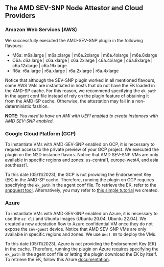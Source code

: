 ## The AMD SEV-SNP Node Attestor and Cloud Providers

### Amazon Web Services (AWS)

We successfully executed the AMD-SEV-SNP plugin in the following flavours: 

* M6a: m6a.large | m6a.xlarge | m6a.2xlarge | m6a.4xlarge | m6a.8xlarge
* C6a: c6a.large | c6a.xlarge | c6a.2xlarge | c6a.4xlarge | c6a.8xlarge | c6a.12xlarge | c6a.16xlarge
* R6a: r6a.large | r6a.xlarge | r6a.2xlarge | r6a.4xlarge

Notice that although the SEV-SNP plugin worked in all mentioned flavours, some AWS VMs are instantiated in hosts that do not have the EK loaded in the AMD-SP cache. For this reason, we recommend specifying the `ek_path` in the agent conf file instead of rely on the plugin feature of obtaining it from the AMD-SP cache. Otherwise, the attestation may fail in a non-deterministic fashion.

**NOTE**: _You need to have an AMI with UEFI enabled to create instances with AMD SEV-SNP enabled._

### Google Cloud Platform (GCP)

To instantiate VMs with AMD-SEV-SNP enabled on GCP, it is necessary to request access to the private preview of your GCP project. We executed the plugin on the N2D instance flavors. Notice that AMD SEV-SNP VMs are only available in specific regions and zones: us-central1, europe-west4, and asia southeast1.

To this date (05/11/2023), the GCP is not providing the Endorsement Key (EK) in the AMD-SP cache. Therefore, running the plugin on GCP requires specifying the `ek_path` in the agent conf file. To retrieve the EK, refer to the [snpguest tool](https://github.com/virtee/snpguest#). Alternatively, you may refer to [this simple tutorial](snpguest.md) we created.

### Azure 

To instantiate VMs with AMD-SEV-SNP enabled on Azure, it is necessary to use the `az cli` and Ubuntu images (Ubuntu 20.04, Ubuntu 22.04). We created a new attestation flow to Azure confidential VM once they do not expose the `sev-guest` device. Notice that AMD SEV-SNP VMs are only available in specific regions and zones. We use `West US` to deploy the VMs.

To this date (05/11/2023), Azure is not providing the Endorsement Key (EK) in the cache. Therefore, running the plugin on Azure requires specifying the `ek_path` in the agent conf file or letting the plugin download the EK by itself. To retrieve the EK, follow this Azure [documentation](https://github.com/Azure/confidential-computing-cvm-guest-attestation/blob/main/cvm-guest-attestation.md).